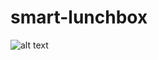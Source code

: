 # smart-lunchbox

![alt text](https://github.com/shiwentang/smart-lunchbox/images/Picture1.jpg?raw=true)
